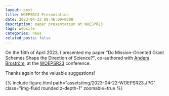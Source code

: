 ```yaml
---
layout: post
title: WOEPSR23 Presentation
date: 2023-04-22 08:46:00+0200
description: paper presentation at WOESPR23
tags: website
categories: news
related_posts: false
---
```


On the 13th of April 2023, I presented my paper "Do Mission-Oriented Grant Schemes Shape the Direction of Science?", co-authored with [Anders Broström](https://www.kth.se/profile/andbr/), at the [WOEPSR23](https://www.ip.mpg.de/en/research/innovation-and-entrepreneurship-research/woepsr2023.html) conference.

Thanks again for the valuable suggestions!

{% include figure.html path="assets/img/2023-04-22-WOEPSR23.JPG" class="img-fluid rounded z-depth-1" zoomable=true %}

